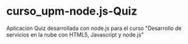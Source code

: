 # curso_upm-node.js-Quiz
Aplicación Quiz desarrollada con node.js para el curso "Desarrollo de servicios en la nube con HTML5, Javascript y node.js"
